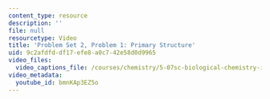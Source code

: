 ```yaml
---
content_type: resource
description: ''
file: null
resourcetype: Video
title: 'Problem Set 2, Problem 1: Primary Structure'
uid: 9c2afdfd-df17-efe8-a0c7-42e58d0d9965
video_files:
  video_captions_file: /courses/chemistry/5-07sc-biological-chemistry-i-fall-2013/resource-index/problem-set-2-problem-1-primary-structure/bmnKAp3EZ5o.vtt
video_metadata:
  youtube_id: bmnKAp3EZ5o
---
```

